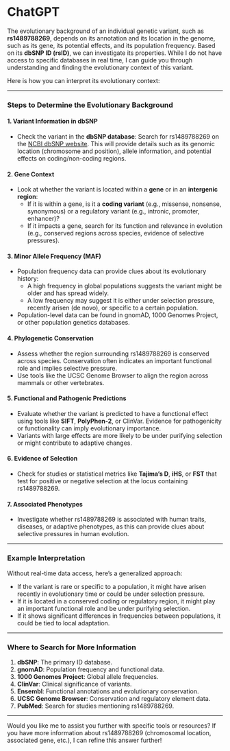 # ChatGPT

The evolutionary background of an individual genetic variant, such as **rs1489788269**, depends on its annotation and its location in the genome, such as its gene, its potential effects, and its population frequency. Based on its **dbSNP ID (rsID)**, we can investigate its properties. While I do not have access to specific databases in real time, I can guide you through understanding and finding the evolutionary context of this variant.

Here is how you can interpret its evolutionary context:

---

### Steps to Determine the Evolutionary Background

#### 1. **Variant Information in dbSNP**
   - Check the variant in the **dbSNP database**: Search for rs1489788269 on the [NCBI dbSNP website](https://www.ncbi.nlm.nih.gov/snp/). This will provide details such as its genomic location (chromosome and position), allele information, and potential effects on coding/non-coding regions.

#### 2. **Gene Context**
   - Look at whether the variant is located within a **gene** or in an **intergenic region**:
     - If it is within a gene, is it a **coding variant** (e.g., missense, nonsense, synonymous) or a regulatory variant (e.g., intronic, promoter, enhancer)?
     - If it impacts a gene, search for its function and relevance in evolution (e.g., conserved regions across species, evidence of selective pressures).

#### 3. **Minor Allele Frequency (MAF)**
   - Population frequency data can provide clues about its evolutionary history:
     - A high frequency in global populations suggests the variant might be older and has spread widely.
     - A low frequency may suggest it is either under selection pressure, recently arisen (de novo), or specific to a certain population.
   - Population-level data can be found in gnomAD, 1000 Genomes Project, or other population genetics databases.

#### 4. **Phylogenetic Conservation**
   - Assess whether the region surrounding rs1489788269 is conserved across species. Conservation often indicates an important functional role and implies selective pressure.
   - Use tools like the UCSC Genome Browser to align the region across mammals or other vertebrates.

#### 5. **Functional and Pathogenic Predictions**
   - Evaluate whether the variant is predicted to have a functional effect using tools like **SIFT**, **PolyPhen-2**, or ClinVar. Evidence for pathogenicity or functionality can imply evolutionary importance.
   - Variants with large effects are more likely to be under purifying selection or might contribute to adaptive changes.

#### 6. **Evidence of Selection**
   - Check for studies or statistical metrics like **Tajima’s D**, **iHS**, or **FST** that test for positive or negative selection at the locus containing rs1489788269.

#### 7. **Associated Phenotypes**
   - Investigate whether rs1489788269 is associated with human traits, diseases, or adaptive phenotypes, as this can provide clues about selective pressures in human evolution.

---

### Example Interpretation
Without real-time data access, here’s a generalized approach:
- If the variant is rare or specific to a population, it might have arisen recently in evolutionary time or could be under selection pressure.
- If it is located in a conserved coding or regulatory region, it might play an important functional role and be under purifying selection.
- If it shows significant differences in frequencies between populations, it could be tied to local adaptation.

---

### Where to Search for More Information
1. **dbSNP**: The primary ID database.
2. **gnomAD**: Population frequency and functional data.
3. **1000 Genomes Project**: Global allele frequencies.
4. **ClinVar**: Clinical significance of variants.
5. **Ensembl**: Functional annotations and evolutionary conservation.
6. **UCSC Genome Browser**: Conservation and regulatory element data.
7. **PubMed**: Search for studies mentioning rs1489788269.

---

Would you like me to assist you further with specific tools or resources? If you have more information about rs1489788269 (chromosomal location, associated gene, etc.), I can refine this answer further!